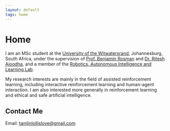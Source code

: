 ```yaml
---
layout: default
tags: home
---
```

# Home
I am an MSc student at the [University of the Witwatersrand](https://www.wits.ac.za/), Johannesburg, South Africa, under the supervision of [Prof. Benjamin Rosman](https://www.benjaminrosman.com/) and [Dr. Ritesh Ajoodha](https://www.riteshajoodha.co.za/), and a member of the [Robotics, Autonomous Intelligence and Learning Lab](https://www.raillab.org/).

My research interests are mainly in the field of assisted reinforcement learning, including interactive reinforcement learning and human-agent interaction. I am also interested more generally in reinforcement learning and ethical and safe artificial intelligence.

## Contact Me
Email: tamlinlollislove@gmail.com
